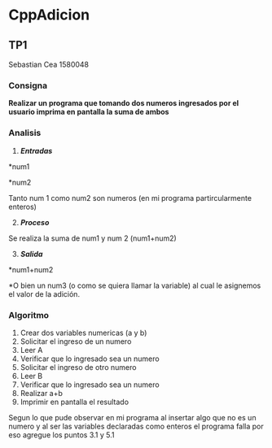 # CppAdicion
## TP1
Sebastian Cea 
1580048

### Consigna

**Realizar un programa que tomando dos numeros ingresados por el usuario imprima en pantalla la suma de ambos**

### Analisis

1. **_Entradas_**

  *num1
  
  *num2
  
 Tanto num 1 como num2 son numeros (en mi programa partircularmente enteros)
 
2. **_Proceso_**

 Se realiza la suma de num1 y num 2 (num1+num2)

3. **_Salida_**

  *num1+num2
  
  *O bien un num3 (o como se quiera llamar la variable) al cual le asignemos el valor de la adición.
  
### Algoritmo

1. Crear dos variables numericas (a y b)
2. Solicitar el ingreso de un numero 
3. Leer A
3. Verificar que lo ingresado sea un numero
4. Solicitar el ingreso de otro numero
5. Leer B
5. Verificar que lo ingresado sea un numero
6. Realizar a+b
7. Imprimir en pantalla el resultado

Segun lo que pude observar en mi programa al insertar algo que no es un numero y al ser las variables declaradas como enteros el programa falla por eso agregue los puntos 3.1 y 5.1
   
 

